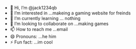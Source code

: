 - 👋 Hi, I’m @jack1234qb
- 👀 I’m interested in ...makeing a gaming website for freinds
- 🌱 I’m currently learning ... nothing
- 💞️ I’m looking to collaborate on ...making games
- 📫 How to reach me ...email
- 😄 Pronouns: ...he him
- ⚡ Fun fact: ...im cool

<!---
jack1234qb/jack1234qb is a ✨ special ✨ repository because its `README.md` (this file) appears on your GitHub profile.
You can click the Preview link to take a look at your changes.
--->
